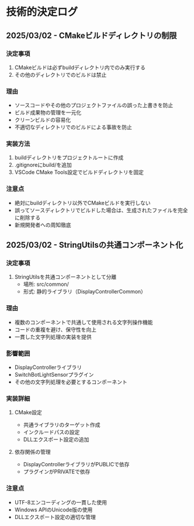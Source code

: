 # 技術的決定ログ

## 2025/03/02 - CMakeビルドディレクトリの制限

### 決定事項
1. CMakeビルドは必ずbuildディレクトリ内でのみ実行する
2. その他のディレクトリでのビルドは禁止

### 理由
- ソースコードやその他のプロジェクトファイルの誤った上書きを防止
- ビルド成果物の管理を一元化
- クリーンビルドの容易化
- 不適切なディレクトリでのビルドによる事故を防止

### 実装方法
1. buildディレクトリをプロジェクトルートに作成
2. .gitignoreにbuild/を追加
3. VSCode CMake Tools設定でビルドディレクトリを固定

### 注意点
- 絶対にbuildディレクトリ以外でCMakeビルドを実行しない
- 誤ってソースディレクトリでビルドした場合は、生成されたファイルを完全に削除する
- 新規開発者への周知徹底

## 2025/03/02 - StringUtilsの共通コンポーネント化

### 決定事項
1. StringUtilsを共通コンポーネントとして分離
   - 場所: src/common/
   - 形式: 静的ライブラリ（DisplayControllerCommon）

### 理由
- 複数のコンポーネントで共通して使用される文字列操作機能
- コードの重複を避け、保守性を向上
- 一貫した文字列処理の実装を提供

### 影響範囲
- DisplayControllerライブラリ
- SwitchBotLightSensorプラグイン
- その他の文字列処理を必要とするコンポーネント

### 実装詳細
1. CMake設定
   - 共通ライブラリのターゲット作成
   - インクルードパスの設定
   - DLLエクスポート設定の追加

2. 依存関係の管理
   - DisplayControllerライブラリがPUBLICで依存
   - プラグインがPRIVATEで依存

### 注意点
- UTF-8エンコーディングの一貫した使用
- Windows APIのUnicode版の使用
- DLLエクスポート設定の適切な管理
